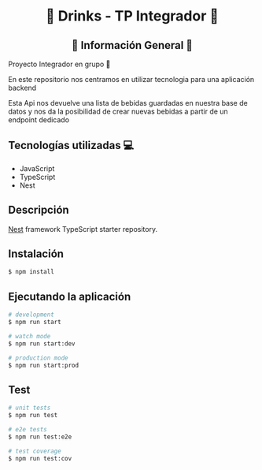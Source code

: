 <h1 align="center">🚀 Drinks - TP Integrador 🚀</h1>

<h2 align="center">📃 Información General 📃</h2>

<p>Proyecto Integrador en grupo 🚀</p>
<p>En este repositorio nos centramos en utilizar tecnologia para una aplicación backend</p>
<p>Esta Api nos devuelve una lista de bebidas guardadas en nuestra base de datos y nos da la posibilidad de crear nuevas bebidas a partir de un endpoint dedicado</p>
<h2> Tecnologías utilizadas 💻 </h2>
<ul>
  <li>JavaScript</li>
  <li>TypeScript</li>
  <li>Nest</li>
</ul>

## Descripción

[Nest](https://github.com/nestjs/nest) framework TypeScript starter repository.

## Instalación

```bash
$ npm install
```

## Ejecutando la aplicación

```bash
# development
$ npm run start

# watch mode
$ npm run start:dev

# production mode
$ npm run start:prod
```

## Test

```bash
# unit tests
$ npm run test

# e2e tests
$ npm run test:e2e

# test coverage
$ npm run test:cov
```
